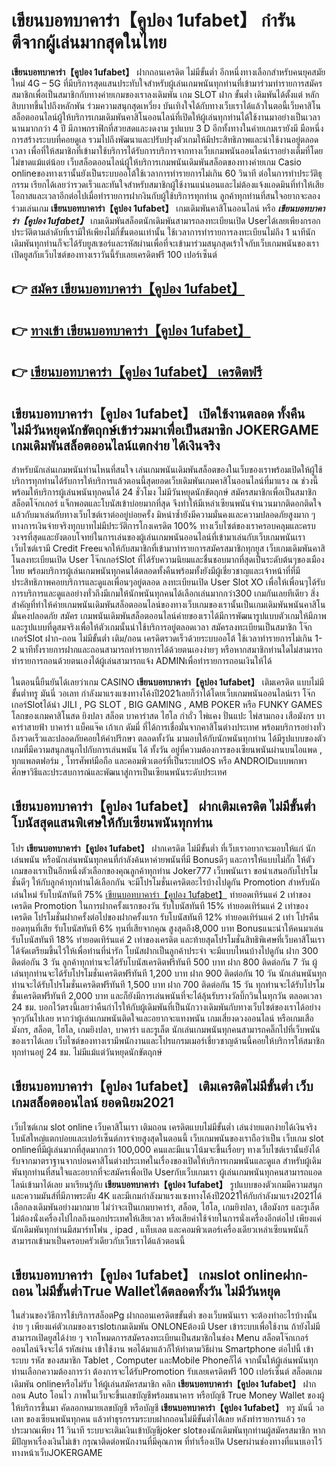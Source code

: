 # เขียนบอทบาคาร่า【คูปอง 1ufabet】  กำรันตีจากผู้เล่นมากสุดในไทย 

**เขียนบอทบาคาร่า【คูปอง 1ufabet】** ฝากถอนเครดิต ไม่มีขั้นต่ำ  อีกหนึ่งทางเลือกสำหรับคนยุคสมัยใหม่ 4G – 5G ที่มีบริการสุดแสนประทับใจสำหรับผู้เล่นเกมพนันทุกท่านที่เข้ามาร่วมทำรายการสมัครสมาชิกเพื่อเป็นสมาชิกกับทางค่ายเกมของเราลงเดิมพัน เกม SLOT  ฝาก ขั้นต่ำ เดิมพันได้ตั้งแต่ หลักสิบบาทขึ้นไปถึงหลักพัน ร่วมความสนุกสุดเหวี่ยง บันเทิงใจได้กับทางเว็บเราได้แล้วในตอนี้เว็บคาสิโนสล็อตออนไลน์ผู้ให้บริการเกมเดิมพันคาสิโนออนไลน์ที่เปิดให้ผู้เล่นทุกท่านได้ใช้งานมาอย่างเป็นเวลานานมากกว่า 4 ปี มีภาพกราฟิกที่สวยสดและงดงาม รูปแบบ 3 D
อีกทั้งทางในค่ายเกมเรายังมี มือหนึ่งการสร้างระบบที่คอยดูเล  รวมไปถึงพัฒนาและปรับปรุงตัวเกมให้มีประสิทธิภาพและน่าใช้งานอยู่ตลอดเวลา เพื่อที่ให้สมาชิกที่เข้ามาใช้บริการได้รับการบริการจากทางเว็บเกมพนันออนไลน์เราอย่างเต็มที่โดยไม่ขาดแม้แต่น้อย เว็บสล็อตออนไลน์ผู้ให้บริการเกมพนันเดิมพันสล็อตของทางค่ายเกม Casio onlineของทางเรานั้นยังเป็นระบบออโต้ใช้เวลาการทำรายการไม่เกิน 60 วินาที ต่อในการทำประวัติธุกรรม เรียกได้เลยว่ารวดเร็วและทันใจสำหรับสมาชิกผู้ใช้งานแน่นอนและไม่ต้องแจ้งแอดมินที่ทำให้เสียโอกาสและเวลาอีกต่อไปเมื่อทำรายการฝากงินกับผู้ใช้บริการทุกท่าน
ลูกค้าทุกท่านที่สนใจอยากจะลองร่วมเล่นเกม **เขียนบอทบาคาร่า【คูปอง 1ufabet】** เกมเดิมพันคาสิโนออนไลน์ หรือ ***เขียนบอทบาคาร่า【คูปอง 1ufabet】*** เกมเดิมพันสล็อตนักเดิมพันสามารถลงทะเบียนเปิด Userได้เลยเพียงกรอกประวัติตามลำดับที่เรามีให้เพียงไม่กี่ขั้นตอนเท่านั้น ใช้เวลาการทำรายการลงทะเบียนไม่ถึง 1 นาทีนักเดิมพันทุกท่านก็จะได้รับยูสเซอร์และรหัสผ่านเพื่อที่จะเข้ามาร่วมสนุกสุดเร้าใจกับเว็บเกมพนันของเราเปิดยูสกับเว็บไซต์ของทางเราวันนี้รับเลยเครดิตฟรี 100 เปอร์เซ็นต์

## 👉 [สมัคร เขียนบอทบาคาร่า【คูปอง 1ufabet】](https://archa888.com/)
## 👉 [ทางเข้า เขียนบอทบาคาร่า【คูปอง 1ufabet】](https://archa888.com/)
## 👉 [เขียนบอทบาคาร่า【คูปอง 1ufabet】 เครดิตฟรี](https://archa888.com/)

## เขียนบอทบาคาร่า【คูปอง 1ufabet】 เปิดใช้งานตลอด ทั้งคืน ไม่มีวันหยุดนักขัตฤกษ์เข้าร่วมมาเพื่อเป็นสมาชิก JOKERGAME เกมเดิมพันสล็อตออนไลน์แตกง่าย ได้เงินจริง

สำหรับนักเล่นเกมพนันท่านไหนที่สนใจ เล่นเกมพนันเดิมพันสล็อตของในเว็บของเราพร้อมเปิดให้ผู้ใช้บริการทุกท่านได้รับการให้บริการแล้วตอนนี้สุดยอดเว็บเดิมพันเกมคาสิโนออนไลน์ที่มาแรง ณ ช่วงนี้ พร้อมให้บริการผู้เล่นพนันทุกคนได้ 24 ชั่วโมง ไม่มีวันหยุดนักขัตฤกษ์ สมัครสมาชิกเพื่อเป็นสมาชิก สล็อตโจ๊กเกอร์ แจ็กพอตและโบนัสเข้าบ่อยมากที่สุด จึงทำให้มีเหล่าเซียนพนันจำนวนมากติดอกติดใจแล้วกับมาเล่นกับทางเว็บไซต์เราต่ออยู่บ่อยครั้ง มิหนำซ้ำยังมีความมั่นคงและความปลอดภัยสูงมาก ๆ ทางการเงินจ่ายจริงทุกบาทไม่มีประวัติการโกงเครดิต 100% ทางเว็บไซต์ของเราครอบคลุมและครบวงจรที่สุดและยังตอบโจทย์ในการเล่นของผู้เล่นเกมพนันออนไลน์ที่เข้ามาเล่นกับเว็บเกมพนันเรา
เว็บไซต์เรามี Credit Freeแจกให้กับสมาชิกที่เข้ามาทำรายการสมัครสมาชิกทุกยูส เว็บเกมเดิมพันคาสิโนลงทะเบียนเปิด User โจ๊กเกอร์Slot ที่ได้รับความนิยมและชื่นชอบมากที่สุดเป็นระดับต้นๆของเมืองไทย พร้อมบริการผู้เล่นเกมพนันทุกคนได้ตลอดทั้งคืนพร้อมทั้งยังมีผู้เชี่ยวชาญและเจ้าหน้าที่ที่มีประสิทธิภาพคอยบริการและดูแลเพื่อนๆอยู่ตลอด ลงทะเบียนเปิด User Slot XO เพื่อให้เพื่อนๆได้รับการบริการและดูแลอย่างทั่วถึงมีเกมให้นักพนันทุกคนได้เลือกเล่นมากกว่า300 เกมกันเลยทีเดียว
สิ่งสำคัญที่ทำให้ค่ายเกมพนันเดิมพันสล็อตออนไลน์ของทางเว็บเกมของเรานั้นเป็นเกมเดิมพันพนันคาสิโนมั่นคงปลอดภัย สมัคร  เกมพนันเดิมพันสล็อตออนไลน์ค่ายของเราได้มีการพัฒนารูปแบบตัวเกมให้มีภาพและรูปแบบที่ดูสมจริงเพื่อให้ตัวเกมนั้นน่าใช้บริการอยู่ตลอดเวลา สมัครลงทะเบียนเป็นสมาชิก โจ๊กเกอร์Slot ฝาก-ถอน ไม่มีขั้นต่ำ เติม/ถอน เครดิตรวดเร็วด้วยระบบออโต้ ใช้เวลาทำรายการไม่เกิน 1-2 นาทีทั้งรายการฝากและถอนสามารถทำรายการได้ด้วยตนเองง่ายๆ หรือหากสมาชิกท่านใดไม่สามารถทำรายการถอนด้วยตนเองได้ผู้เล่นสามารถแจ้ง ADMINเพื่อทำรายการถอนเงินให้ได้

ในตอนนี้ยืนยันได้เลยว่าเกม CASINO **เขียนบอทบาคาร่า【คูปอง 1ufabet】** เติมเครดิต แบบไม่มีขั้นต่ำทรู มันนี่ วอเลท กำลังมาแรงแซงทางโค้งปี2021เลยก็ว่าได้โดยเว็บเกมพนันออนไลน์เรา โจ๊กเกอร์Slotได้นำ  JILI , PG SLOT , BIG GAMING , AMB POKER หรือ FUNKY GAMES โลกของเกมคาสิโนสด ยิงปลา สล็อต บาคาร่าสด ไฮโล กำถั่ว ไพ่แคง ปั่นแปะ ไพ่สามกอง เสือมังกร บาคาร่าสายฟ้า บาคาร่า แบ็คแจ๊ค เก้าเก ดัมมี่ ที่ได้การเชื่อมั่นจากคาสิโนต่างประเทศ พร้อมบริการอย่างทั่วถึงรวดเร็วและปลอดภัยคอยให้คำปรึกษา ตลอดทั้งวัน มามอบให้กับนักพนันทุกท่าน ได้มีรูปแบบของตัวเกมที่มีความสนุกสนุกไปกับการเล่นพนัน ได้ ทั้งวัน อยู่ที่ความต้องการของเซียนพนันผ่านบนไอแพด , ทุกแพลตฟอร์ม , โทรศัพท์มือถือ และคอมพิวเตอร์ที่เป็นระบบIOS หรือ ANDROIDแบบพกพา ศึกษาวิธีและประสบการณ์และพัฒนาสู่การเป็นเซียนพนันระดับประเทศ

## เขียนบอทบาคาร่า【คูปอง 1ufabet】 ฝากเติมเครดิต ไม่มีขั้นต่ำ โบนัสสุดแสนพิเศษให้กับเซียนพนันทุกท่าน

โปร **เขียนบอทบาคาร่า【คูปอง 1ufabet】** ฝากเครดิต ไม่มีขั้นต่ำ ที่เว็บเราอยากจะมอบให้แก่  นักเล่นพนัน หรือนักเล่นพนันทุกคนที่กำลังค้นหาค่ายพนันที่มี Bonusดีๆ และการให้แบบไม่กั๊ก ให้ตัวเกมของเราเป็นอีกหนึ่งตัวเลือกของคุณลูกค้าทุกท่าน Joker777 เว็บพนันเรา ขอนำเสนอกับโปรโมชั่นดีๆ ให้กับลูกค้าทุกท่านได้เลือกกัน จะมีโปรโมชั่นเครดิตอะไรบ้างไปดูกัน
 Promotion สำหรับนักเล่นใหม่ รับโบนัสทันที 75% [เขียนบอทบาคาร่า【คูปอง 1ufabet】](https://archa888.com/) ทำยอดเทิร์นแค่ 2 เท่าของเครดิต
 Promotion ในการฝากครั้งแรกของวัน รับโบนัสทันที 15% ทำยอดเทิร์นแค่ 2 เท่าของเครดิต
โปรโมชั่นฝากครั้งต่อไปของฝากครั้งแรก รับโบนัสทันที 12% ทำยอดเทิร์นแค่ 2 เท่า
โปรคืนยอดทุนที่เสีย รับโบนัสทันที 6% ทุนที่เสียจากคุณ สูงสุดถึง8,000 บาท
Bonusแนะนำให้คนมาเล่น รับโบนัสทันที 18% ทำยอดเทิร์นแค่ 2 เท่าของเครดิต
และท้ายสุดโปรโมชั่นสิทธิพิเศษที่เว็บคาสิโนเราได้จัดเตรียมขึ้นไว้ให้เพื่อท่านที่น่ารัก โบนัสฝากเป็นลูกค้าประจำ จะมีแบบไหนบ้างไปดูกัน
ฝาก 300 ติดต่อกัน 3 วัน ลูกค้าทุกท่านจะได้รับโบนัสเครดิตฟรีทันที 500 บาท
ฝาก 800 ติดต่อกัน 7 วัน ผู้เล่นทุกท่านจะได้รับโปรโมชั่นเครดิตฟรีทันที 1,200 บาท
ฝาก 900 ติดต่อกัน 10 วัน นักเล่นพนันทุกท่านจะได้รับโปรโมชั่นเครดิตฟรีทันที 1,500 บาท
ฝาก 700 ติดต่อกัน 15 วัน ทุกท่านจะได้รับโปรโมชั่นเครดิตฟรีทันที 2,000 บาท
และก็ยังมีการเล่นพนันที่จะได้ลุ้นรับรางวัลบิ๊กวินในทุกวัน ตลอดเวลา 24 ชม. บอกไว้ตรงนี้เลยว่าคืนกำไรให้กับผู้เดิมพันที่เป็นนักวางเดิมพันกับทางเว็บไซต์ของเราได้อย่างจุกๆกันไปเลย หากว่าผู้เล่นเกมพนันติดใจและอยากจะแทงพนัน เกมเสี่ยงดวงออนไลน์ หรือเกมเสือมังกร, สล็อต, ไฮโล, เกมยิงปลา, บาคาร่า และรูเล็ต นักเล่นเกมพนันทุกคนสามารถคลิ๊กไปที่เว็บพนันของเราได้เลย เว็บไซต์ของทางเรามีพนักงานและโปรแกรมเมอร์เชี่ยวชาญด้านนี้คอยให้บริการให้สมาชิกทุกท่านอยู่ 24 ชม. ไม่มีแม้แต่วันหยุดนักขัตฤกษ์

## เขียนบอทบาคาร่า【คูปอง 1ufabet】 เติมเครดิตไม่มีขั้นต่ำ  เว็บเกมสล็อตออนไลน์ ยอดนิยม2021

เว็บไซต์เกม slot online เว็บคาสิโนเรา เติมถอน เครดิตแบบไม่มีขั้นต่ำ เล่นง่ายแตกง่ายได้เงินจริง โบนัสใหญ่แตกบ่อยและเปอร์เซ็นต์การจ่ายสูงสุดในตอนนี้ เว็บเกมพนันของเราถือว่าเป็น เว็บเกม slot onlineที่มีผู้เล่นมากที่สุดมากกว่า 100,000 คนและมีแนวโน้มจะขึ้นเรื่อยๆ ทางเว็บไซต์เรานั้นยังได้รับจากมาตราฐานจากบ่อนคาสิโนต่างประเทศในเรื่องของเปิดให้บริการเกมพนันและดูแล สำหรับผู้เดิมพันทุกท่านที่สนใจและอยากที่จะสมัครเพื่อเปิด Userกับเว็บเกมเรา ผู้เล่นเกมพนันทุกคนสามารถแอดไลน์เข้ามาได้เลย
	มาเรียนรู้กับ **เขียนบอทบาคาร่า【คูปอง 1ufabet】** รูปแบบของตัวเกมมีความสนุกและความมันส์ที่มีภาพระดับ 4K และมีเกมกำลังมาแรงแซงทางโค้งปี2021ให้กับกำลังมาแรง2021ได้เลือกลงเดิมพันอย่างมากมาย  ไม่ว่าจะเป็นเกมบาคาร่า, สล็อต, ไฮโล, เกมยิงปลา, เสือมังกร และรูเล็ต ไม่ต้องนั่งเครื่องไปไกลถึงนอกประเทศให้เสียเวลา หรือเสียค่าใช้จ่ายในการนั่งเครื่องอีกต่อไป เพียงแค่นักเดิมพันทุกท่านมีสมาร์ทโฟน , ipad , แท็บเลต และคอมพิวเตอร์เครื่องเดียวเหล่าเซียนพนันก็สามารถเข้ามาเป็นครอบครัวเดียวกับเว็บเราได้แล้วตอนนี้

## เขียนบอทบาคาร่า【คูปอง 1ufabet】 เกมslot onlineฝาก-ถอน ไม่มีขั้นต่ำTrue Walletได้ตลอดทั้งวัน ไม่มีวันหยุด

ในส่วนของวิธีการใช้บริการสล็อตPg ฝากถอนเครดิตขขั้นต่ำ ของเว็บพนันเรา จะต้องทำอะไรบ้างนั้น ง่าย ๆ เพียงแค่ตัวเกมของเราslotเกมเดิมพัน ONLONEต้องมี User เข้าระบบเพื่อใช้งาน ถ้ายังไม่มีสามารถเปิดยูสได้ง่าย ๆ จากโหมดการสมัครลงทะเบียนเป็นสมาชิกในช่อง Menu สล็อตโจ๊กเกอร์ออนไลน์จึงจะได้ รหัสผ่าน เข้าใช้งาน พอได้มาแล้วก็ให้ทำตามวิธีผ่าน Smartphone ต่อไปนี้
เข้าระบบ รหัส  ของสมาชิก Tablet , Computer และMobile Phoneก็ได้
จากนั้นให้ผู้เล่นพนันทุกท่านเลือกความต้องการว่า ต้องการจะได้รับPromotion รับเลยเครดิตฟรี 100 เปอร์เซ็นต์ สล็อตเกมเดิมพัน onlineหรือไม่รับ
ให้ผู้เล่นสมัครสมาชิก คลิก **เขียนบอทบาคาร่า【คูปอง 1ufabet】** ฝากถอน Auto โอนไว ภาพในเว็บจะขึ้นเลขบัญชีพร้อมธนาคาร หรือบัญชี True Money Wallet ของผู้ให้บริการขึ้นมา
คัดลอกหมายเลขบัญชี หรือบัญชี **เขียนบอทบาคาร่า【คูปอง 1ufabet】** ทรู มันนี่ วอเลท ของเซียนพนันทุกคน แล้วทำธุรกรรมระบบฝากถอนไม่มีขั้นต่ำได้เลย
หลังทำรายการแล้ว รอประมาณเพียง 11 วินาที ระบบจะเติมเงินเข้าบัญชีjoker slotของนักเดิมพันทุกท่านผู้สมัครสมาชิก
หากมีปัญหาเรื่องเงินไม่เข้า กรุณาติดต่อพนักงานที่มีคุณภาพ ที่ทำเรื่องเปิด Userผ่านช่องทางที่แนบเอาไว้ทางหน้าเว็บJOKERGAME


